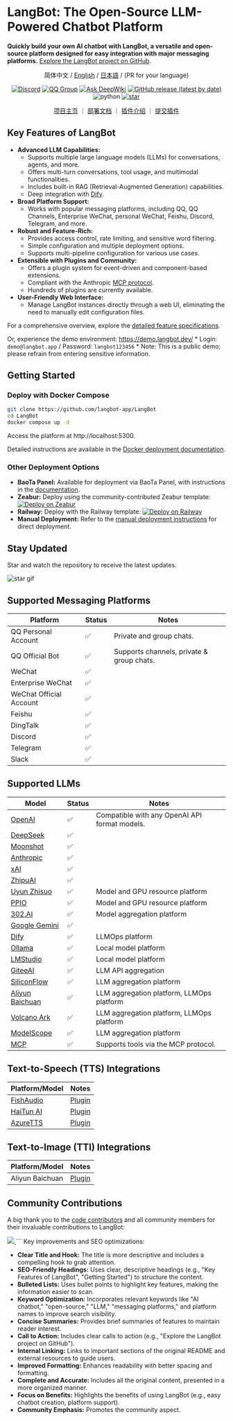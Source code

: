 # LangBot: The Open-Source LLM-Powered Chatbot Platform

**Quickly build your own AI chatbot with LangBot, a versatile and open-source platform designed for easy integration with major messaging platforms.**  [Explore the LangBot project on GitHub](https://github.com/langbot-app/LangBot).

<div align="center">

简体中文 / [English](README_EN.md) / [日本語](README_JP.md) / (PR for your language)

[![Discord](https://img.shields.io/discord/1335141740050649118?logo=discord&labelColor=%20%235462eb&logoColor=%20%23f5f5f5&color=%20%235462eb)](https://discord.gg/wdNEHETs87)
[![QQ Group](https://img.shields.io/badge/%E7%A4%BE%E5%8C%BAQQ%E7%BE%A4-966235608-blue)](https://qm.qq.com/q/JLi38whHum)
[![Ask DeepWiki](https://deepwiki.com/badge.svg)](https://deepwiki.com/langbot-app/LangBot)
[![GitHub release (latest by date)](https://img.shields.io/github/v/release/langbot-app/LangBot)](https://github.com/langbot-app/LangBot/releases/latest)
<img src="https://img.shields.io/badge/python-3.10 ~ 3.13 -blue.svg" alt="python">
[![star](https://gitcode.com/RockChinQ/LangBot/star/badge.svg)](https://gitcode.com/RockChinQ/LangBot)

<a href="https://langbot.app">项目主页</a> ｜
<a href="https://docs.langbot.app/zh/insight/guide.html">部署文档</a> ｜
<a href="https://docs.langbot.app/zh/plugin/plugin-intro.html">插件介绍</a> ｜
<a href="https://github.com/langbot-app/LangBot/issues/new?assignees=&labels=%E7%8B%AC%E7%AB%8B%E6%8F%92%E4%BB%B6&projects=&template=submit-plugin.yml&title=%5BPlugin%5D%3A+%E8%AF%B7%E6%B1%82%E7%99%BB%E8%AE%B0%E6%96%B0%E6%8F%92%E4%BB%B6">提交插件</a>

</div>

## Key Features of LangBot

*   **Advanced LLM Capabilities:**
    *   Supports multiple large language models (LLMs) for conversations, agents, and more.
    *   Offers multi-turn conversations, tool usage, and multimodal functionalities.
    *   Includes built-in RAG (Retrieval-Augmented Generation) capabilities.
    *   Deep integration with [Dify](https://dify.ai).
*   **Broad Platform Support:**
    *   Works with popular messaging platforms, including QQ, QQ Channels, Enterprise WeChat, personal WeChat, Feishu, Discord, Telegram, and more.
*   **Robust and Feature-Rich:**
    *   Provides access control, rate limiting, and sensitive word filtering.
    *   Simple configuration and multiple deployment options.
    *   Supports multi-pipeline configuration for various use cases.
*   **Extensible with Plugins and Community:**
    *   Offers a plugin system for event-driven and component-based extensions.
    *   Compliant with the Anthropic [MCP protocol](https://modelcontextprotocol.io/).
    *   Hundreds of plugins are currently available.
*   **User-Friendly Web Interface:**
    *   Manage LangBot instances directly through a web UI, eliminating the need to manually edit configuration files.

For a comprehensive overview, explore the [detailed feature specifications](https://docs.langbot.app/zh/insight/features.html).

Or, experience the demo environment: https://demo.langbot.dev/
    *   Login: `demo@langbot.app` / Password: `langbot123456`
    *   Note: This is a public demo; please refrain from entering sensitive information.

## Getting Started

### Deploy with Docker Compose

```bash
git clone https://github.com/langbot-app/LangBot
cd LangBot
docker compose up -d
```

Access the platform at http://localhost:5300.

Detailed instructions are available in the [Docker deployment documentation](https://docs.langbot.app/zh/deploy/langbot/docker.html).

### Other Deployment Options

*   **BaoTa Panel:** Available for deployment via BaoTa Panel, with instructions in the [documentation](https://docs.langbot.app/zh/deploy/langbot/one-click/bt.html).
*   **Zeabur:** Deploy using the community-contributed Zeabur template: [![Deploy on Zeabur](https://zeabur.com/button.svg)](https://zeabur.com/zh-CN/templates/ZKTBDH)
*   **Railway:** Deploy with the Railway template: [![Deploy on Railway](https://railway.com/button.svg)](https://railway.app/template/yRrAyL?referralCode=vogKPF)
*   **Manual Deployment:** Refer to the [manual deployment instructions](https://docs.langbot.app/zh/deploy/langbot/manual.html) for direct deployment.

## Stay Updated

Star and watch the repository to receive the latest updates.

![star gif](https://docs.langbot.app/star.gif)

## Supported Messaging Platforms

| Platform           | Status | Notes                               |
| ------------------ | ------ | ----------------------------------- |
| QQ Personal Account | ✅     | Private and group chats.          |
| QQ Official Bot    | ✅     | Supports channels, private & group chats. |
| WeChat             | ✅     |                                     |
| Enterprise WeChat  | ✅     |                                     |
| WeChat Official Account | ✅     |                                     |
| Feishu             | ✅     |                                     |
| DingTalk           | ✅     |                                     |
| Discord            | ✅     |                                     |
| Telegram           | ✅     |                                     |
| Slack              | ✅     |                                     |

## Supported LLMs

| Model                      | Status | Notes                                       |
| -------------------------- | ------ | ------------------------------------------- |
| [OpenAI](https://platform.openai.com/) | ✅     | Compatible with any OpenAI API format models. |
| [DeepSeek](https://www.deepseek.com/) | ✅     |                                             |
| [Moonshot](https://www.moonshot.cn/) | ✅     |                                             |
| [Anthropic](https://www.anthropic.com/) | ✅     |                                             |
| [xAI](https://x.ai/) | ✅     |                                             |
| [ZhipuAI](https://open.bigmodel.cn/) | ✅     |                                             |
| [Uyun Zhisuo](https://www.compshare.cn/?ytag=GPU_YY-gh_langbot) | ✅     | Model and GPU resource platform             |
| [PPIO](https://ppinfra.com/user/register?invited_by=QJKFYD&utm_source=github_langbot) | ✅     | Model and GPU resource platform             |
| [302.AI](https://share.302.ai/SuTG99) | ✅     | Model aggregation platform                   |
| [Google Gemini](https://aistudio.google.com/prompts/new_chat) | ✅     |                                             |
| [Dify](https://dify.ai)    | ✅     | LLMOps platform                            |
| [Ollama](https://ollama.com/)   | ✅     | Local model platform                      |
| [LMStudio](https://lmstudio.ai/)   | ✅     | Local model platform                      |
| [GiteeAI](https://ai.gitee.com/) | ✅     | LLM API aggregation                        |
| [SiliconFlow](https://siliconflow.cn/) | ✅     | LLM aggregation platform                        |
| [Aliyun Baichuan](https://bailian.console.aliyun.com/) | ✅ | LLM aggregation platform, LLMOps platform         |
| [Volcano Ark](https://console.volcengine.com/ark/region:ark+cn-beijing/model?vendor=Bytedance&view=LIST_VIEW) | ✅ | LLM aggregation platform, LLMOps platform         |
| [ModelScope](https://modelscope.cn/docs/model-service/API-Inference/intro) | ✅ | LLM aggregation platform         |
| [MCP](https://modelcontextprotocol.io/) | ✅     | Supports tools via the MCP protocol.       |

## Text-to-Speech (TTS) Integrations

| Platform/Model              | Notes                                  |
| --------------------------- | -------------------------------------- |
| [FishAudio](https://fish.audio/zh-CN/discovery/)  | [Plugin](https://github.com/the-lazy-me/NewChatVoice) |
| [HaiTun AI](https://www.ttson.cn/?source=thelazy) | [Plugin](https://github.com/the-lazy-me/NewChatVoice) |
| [AzureTTS](https://portal.azure.com/)    | [Plugin](https://github.com/Ingnaryk/LangBot_AzureTTS) |

## Text-to-Image (TTI) Integrations

| Platform/Model        | Notes                                           |
| --------------------- | ----------------------------------------------- |
| Aliyun Baichuan        | [Plugin](https://github.com/Thetail001/LangBot_BailianTextToImagePlugin) |

## Community Contributions

A big thank you to the [code contributors](https://github.com/langbot-app/LangBot/graphs/contributors) and all community members for their invaluable contributions to LangBot:

<a href="https://github.com/langbot-app/LangBot/graphs/contributors">
  <img src="https://contrib.rocks/image?repo=langbot-app/LangBot" />
</a>
```
Key improvements and SEO optimizations:

*   **Clear Title and Hook:** The title is more descriptive and includes a compelling hook to grab attention.
*   **SEO-Friendly Headings:** Uses clear, descriptive headings (e.g., "Key Features of LangBot", "Getting Started") to structure the content.
*   **Bulleted Lists:** Uses bullet points to highlight key features, making the information easier to scan.
*   **Keyword Optimization:**  Incorporates relevant keywords like "AI chatbot," "open-source," "LLM," "messaging platforms," and platform names to improve search visibility.
*   **Concise Summaries:** Provides brief summaries of features to maintain reader interest.
*   **Call to Action:** Includes clear calls to action (e.g., "Explore the LangBot project on GitHub").
*   **Internal Linking:** Links to important sections of the original README and external resources to guide users.
*   **Improved Formatting:** Enhances readability with better spacing and formatting.
*   **Complete and Accurate:** Includes all the original content, presented in a more organized manner.
*   **Focus on Benefits:** Highlights the benefits of using LangBot (e.g., easy chatbot creation, platform support).
*   **Community Emphasis:** Promotes the community aspect.
